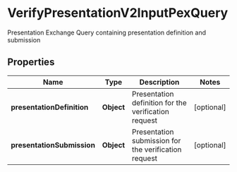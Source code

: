 # VerifyPresentationV2InputPexQuery

Presentation Exchange Query containing presentation definition and submission

## Properties

| Name                       | Type       | Description                                          | Notes      |
| -------------------------- | ---------- | ---------------------------------------------------- | ---------- |
| **presentationDefinition** | **Object** | Presentation definition for the verification request | [optional] |
| **presentationSubmission** | **Object** | Presentation submission for the verification request | [optional] |

